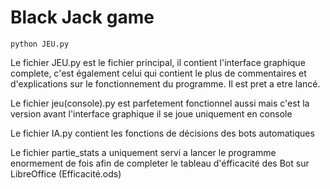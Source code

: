 # Black Jack game

`
python JEU.py
`

Le fichier JEU.py est le fichier principal, il contient l'interface graphique complete,
c'est également celui qui contient le plus de commentaires et d'explications sur le fonctionnement du programme.
Il est pret a etre lancé.

Le fichier jeu(console).py est parfetement fonctionnel aussi mais c'est la version avant l'interface graphique
il se joue uniquement en console

Le fichier IA.py contient les fonctions de décisions des bots automatiques

Le fichier partie_stats a uniquement servi a lancer le programme enormement de fois afin de completer
le tableau d'éfficacité des Bot sur LibreOffice (Efficacité.ods)
